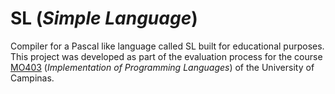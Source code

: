 # SL (*Simple Language*)

Compiler for a Pascal like language called SL built for educational purposes. This project was developed as part of the evaluation process for the course [MO403](https://sites.google.com/unicamp.br/ic-mo403-mc900/main) (*Implementation of Programming Languages*) of the University of Campinas.
